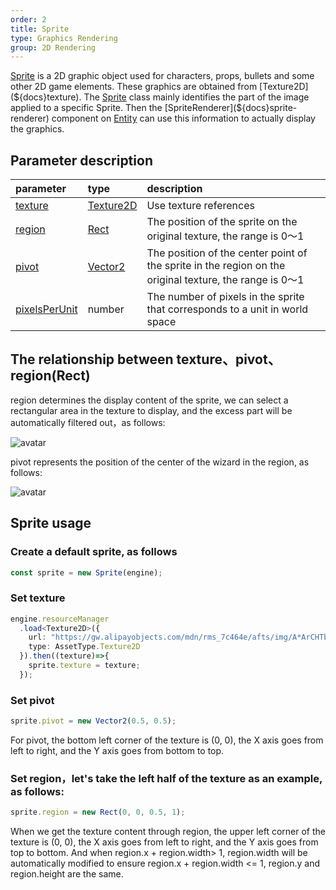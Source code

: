 ```yaml
---
order: 2
title: Sprite
type: Graphics Rendering
group: 2D Rendering
---
```


[Sprite](${api}core/Sprite) is a 2D graphic object used for characters, props, bullets and some other 2D game elements. These graphics are obtained from [Texture2D](${docs}texture). The [Sprite](${api}core/Sprite) class mainly identifies the part of the image applied to a specific Sprite. Then the [SpriteRenderer](${docs}sprite-renderer) component on [Entity](${docs}entity) can use this information to actually display the graphics.

## Parameter description

| parameter | type | description |
| :--- | :--- | :--- |
|[texture](${api}core/Sprite#texture)|[Texture2D](${api}core/Texture2D)|Use texture references|
|[region](${api}core/Sprite#region)|[Rect](${api}math/Rect)|The position of the sprite on the original texture, the range is 0～1|
|[pivot](${api}core/Sprite#pivot)|[Vector2](${api}math/Vector2)|The position of the center point of the sprite in the region on the original texture, the range is 0～1|
|[pixelsPerUnit](${api}core/Sprite#pixelsPerUnit)|number|The number of pixels in the sprite that corresponds to a unit in world space|

## The relationship between texture、pivot、region(Rect)
region determines the display content of the sprite, we can select a rectangular area in the texture to display, and the excess part will be automatically filtered out，as follows:

![avatar](https://gw.alipayobjects.com/mdn/rms_d27172/afts/img/A*Thx9Rpk6WkQAAAAAAAAAAAAAARQnAQ)

pivot represents the position of the center of the wizard in the region, as follows:

![avatar](https://gw.alipayobjects.com/mdn/rms_d27172/afts/img/A*-h_1Sri5P6oAAAAAAAAAAAAAARQnAQ)

## Sprite usage

### Create a default sprite, as follows
```typescript
const sprite = new Sprite(engine);
```
### Set texture
```typescript
engine.resourceManager
  .load<Texture2D>({
    url: "https://gw.alipayobjects.com/mdn/rms_7c464e/afts/img/A*ArCHTbfVPXUAAAAAAAAAAAAAARQnAQ",
    type: AssetType.Texture2D
  }).then((texture)=>{
    sprite.texture = texture;
  });
```
### Set pivot
```typescript
sprite.pivot = new Vector2(0.5, 0.5);
```
For pivot, the bottom left corner of the texture is (0, 0), the X axis goes from left to right, and the Y axis goes from bottom to top.
### Set region，let's take the left half of the texture as an example, as follows:
```typescript
sprite.region = new Rect(0, 0, 0.5, 1);
```
When we get the texture content through region, the upper left corner of the texture is (0, 0), the X axis goes from left to right, and the Y axis goes from top to bottom. And when region.x + region.width> 1, region.width will be automatically modified to ensure region.x + region.width <= 1, region.y and region.height are the same.

